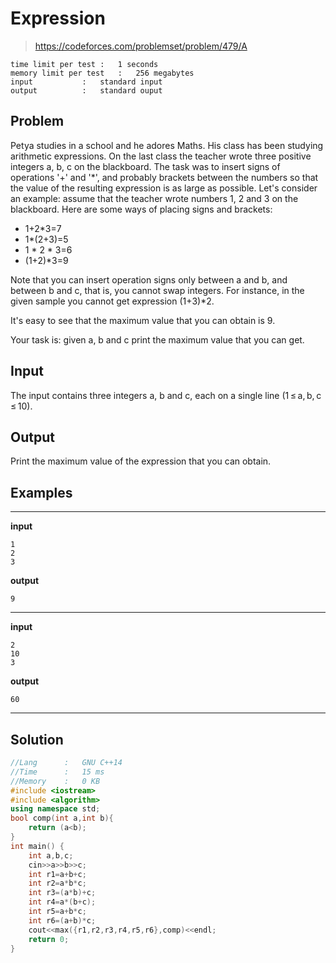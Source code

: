 # Expression

> https://codeforces.com/problemset/problem/479/A

```
time limit per test	:	1 seconds
memory limit per test	:	256 megabytes
input			:	standard input
output			:	standard ouput
```

## Problem

Petya studies in a school and he adores Maths. His class has been studying arithmetic expressions. On the last class the teacher wrote three positive integers a, b, c on the blackboard. The task was to insert signs of operations '+' and '*', and probably brackets between the numbers so that the value of the resulting expression is as large as possible. Let's consider an example: assume that the teacher wrote numbers 1, 2 and 3 on the blackboard. Here are some ways of placing signs and brackets:

* 1+2*3=7
* 1*(2+3)=5
* 1 * 2 * 3=6
* (1+2)*3=9

Note that you can insert operation signs only between a and b, and between b and c, that is, you cannot swap integers. For instance, in the given sample you cannot get expression (1+3)*2.

It's easy to see that the maximum value that you can obtain is 9.

Your task is: given a, b and c print the maximum value that you can get.

## Input

The input contains three integers a, b and c, each on a single line (1 ≤ a, b, c ≤ 10).

## Output

Print the maximum value of the expression that you can obtain.

## Examples

---
**input**
```
1
2
3
```
**output**
```
9
```
---
**input**
```
2
10
3
```
**output**
```
60
```
---

## Solution

```c++
//Lang		:	GNU C++14
//Time		:	15 ms
//Memory	:	0 KB
#include <iostream>
#include <algorithm>
using namespace std;
bool comp(int a,int b){
	return (a<b);
}
int main() {
	int a,b,c;
	cin>>a>>b>>c;
	int r1=a+b+c;
	int r2=a*b*c;
	int r3=(a*b)+c;
	int r4=a*(b+c);
	int r5=a+b*c;
	int r6=(a+b)*c;
	cout<<max({r1,r2,r3,r4,r5,r6},comp)<<endl;
	return 0;	
}
```
